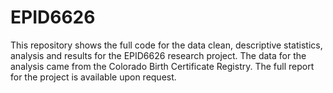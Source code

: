 # EPID6626
This repository shows the full code for the data clean, descriptive statistics, analysis and results for the EPID6626 research project. The data for the analysis came from the Colorado Birth Certificate Registry.
The full report for the project is available upon request.
